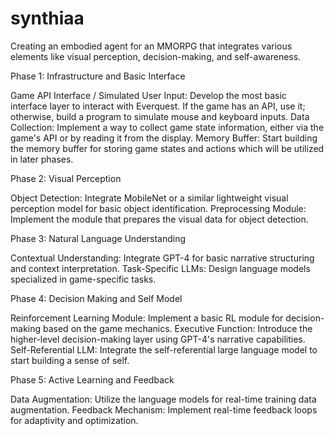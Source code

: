 # synthiaa
Creating an embodied agent for an MMORPG that integrates various elements like visual perception, decision-making, and self-awareness.

Phase 1: Infrastructure and Basic Interface

Game API Interface / Simulated User Input: Develop the most basic interface layer to interact with Everquest. If the game has an API, use it; otherwise, build a program to simulate mouse and keyboard inputs.
Data Collection: Implement a way to collect game state information, either via the game's API or by reading it from the display.
Memory Buffer: Start building the memory buffer for storing game states and actions which will be utilized in later phases.

Phase 2: Visual Perception

Object Detection: Integrate MobileNet or a similar lightweight visual perception model for basic object identification.
Preprocessing Module: Implement the module that prepares the visual data for object detection.

Phase 3: Natural Language Understanding

Contextual Understanding: Integrate GPT-4 for basic narrative structuring and context interpretation.
Task-Specific LLMs: Design language models specialized in game-specific tasks.

Phase 4: Decision Making and Self Model

Reinforcement Learning Module: Implement a basic RL module for decision-making based on the game mechanics.
Executive Function: Introduce the higher-level decision-making layer using GPT-4's narrative capabilities.
Self-Referential LLM: Integrate the self-referential large language model to start building a sense of self.

Phase 5: Active Learning and Feedback

Data Augmentation: Utilize the language models for real-time training data augmentation.
Feedback Mechanism: Implement real-time feedback loops for adaptivity and optimization.
